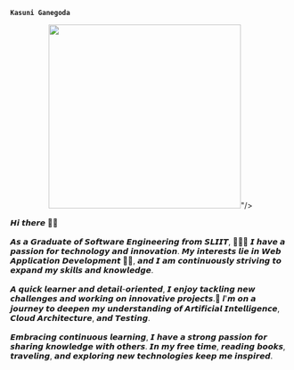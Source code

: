 **`Kasuni Ganegoda`**
<p align="center">
<img src="<iframe src="https://assets.pinterest.com/ext/embed.html?id=788692953485389724" height="330" width="345" frameborder="0" scrolling="no" ></iframe>"/></a>
</p>

𝙃𝙞 𝙩𝙝𝙚𝙧𝙚 👋🏻<br><br>
𝘼𝙨 𝙖 𝙂𝙧𝙖𝙙𝙪𝙖𝙩𝙚 𝙤𝙛 𝙎𝙤𝙛𝙩𝙬𝙖𝙧𝙚 𝙀𝙣𝙜𝙞𝙣𝙚𝙚𝙧𝙞𝙣𝙜 𝙛𝙧𝙤𝙢 𝙎𝙇𝙄𝙄𝙏, 👩🏻‍🎓 𝙄 𝙝𝙖𝙫𝙚 𝙖 𝙥𝙖𝙨𝙨𝙞𝙤𝙣 𝙛𝙤𝙧 𝙩𝙚𝙘𝙝𝙣𝙤𝙡𝙤𝙜𝙮 𝙖𝙣𝙙 𝙞𝙣𝙣𝙤𝙫𝙖𝙩𝙞𝙤𝙣.
𝙈𝙮 𝙞𝙣𝙩𝙚𝙧𝙚𝙨𝙩𝙨 𝙡𝙞𝙚 𝙞𝙣 𝙒𝙚𝙗 𝘼𝙥𝙥𝙡𝙞𝙘𝙖𝙩𝙞𝙤𝙣 𝘿𝙚𝙫𝙚𝙡𝙤𝙥𝙢𝙚𝙣𝙩 👩‍💻, 𝙖𝙣𝙙 𝙄 𝙖𝙢 𝙘𝙤𝙣𝙩𝙞𝙣𝙪𝙤𝙪𝙨𝙡𝙮 𝙨𝙩𝙧𝙞𝙫𝙞𝙣𝙜 𝙩𝙤 𝙚𝙭𝙥𝙖𝙣𝙙 𝙢𝙮 𝙨𝙠𝙞𝙡𝙡𝙨 𝙖𝙣𝙙 𝙠𝙣𝙤𝙬𝙡𝙚𝙙𝙜𝙚.<br><br>
𝘼 𝙦𝙪𝙞𝙘𝙠 𝙡𝙚𝙖𝙧𝙣𝙚𝙧 𝙖𝙣𝙙 𝙙𝙚𝙩𝙖𝙞𝙡-𝙤𝙧𝙞𝙚𝙣𝙩𝙚𝙙, 𝙄 𝙚𝙣𝙟𝙤𝙮 𝙩𝙖𝙘𝙠𝙡𝙞𝙣𝙜 𝙣𝙚𝙬 𝙘𝙝𝙖𝙡𝙡𝙚𝙣𝙜𝙚𝙨 𝙖𝙣𝙙 𝙬𝙤𝙧𝙠𝙞𝙣𝙜 𝙤𝙣 𝙞𝙣𝙣𝙤𝙫𝙖𝙩𝙞𝙫𝙚 𝙥𝙧𝙤𝙟𝙚𝙘𝙩𝙨.📍
𝑰'𝙢 𝙤𝙣 𝙖 𝙟𝙤𝙪𝙧𝙣𝙚𝙮 𝙩𝙤 𝙙𝙚𝙚𝙥𝙚𝙣 𝙢𝙮 𝙪𝙣𝙙𝙚𝙧𝙨𝙩𝙖𝙣𝙙𝙞𝙣𝙜 𝙤𝙛 𝘼𝙧𝙩𝙞𝙛𝙞𝙘𝙞𝙖𝙡 𝙄𝙣𝙩𝙚𝙡𝙡𝙞𝙜𝙚𝙣𝙘𝙚, 𝘾𝙡𝙤𝙪𝙙 𝘼𝙧𝙘𝙝𝙞𝙩𝙚𝙘𝙩𝙪𝙧𝙚, 𝙖𝙣𝙙 𝙏𝙚𝙨𝙩𝙞𝙣𝙜.<br><br>
𝙀𝙢𝙗𝙧𝙖𝙘𝙞𝙣𝙜 𝙘𝙤𝙣𝙩𝙞𝙣𝙪𝙤𝙪𝙨 𝙡𝙚𝙖𝙧𝙣𝙞𝙣𝙜, 𝙄 𝙝𝙖𝙫𝙚 𝙖 𝙨𝙩𝙧𝙤𝙣𝙜 𝙥𝙖𝙨𝙨𝙞𝙤𝙣 𝙛𝙤𝙧 𝙨𝙝𝙖𝙧𝙞𝙣𝙜 𝙠𝙣𝙤𝙬𝙡𝙚𝙙𝙜𝙚 𝙬𝙞𝙩𝙝 𝙤𝙩𝙝𝙚𝙧𝙨.
𝙄𝙣 𝙢𝙮 𝙛𝙧𝙚𝙚 𝙩𝙞𝙢𝙚, 𝙧𝙚𝙖𝙙𝙞𝙣𝙜 𝙗𝙤𝙤𝙠𝙨, 𝙩𝙧𝙖𝙫𝙚𝙡𝙞𝙣𝙜, 𝙖𝙣𝙙 𝙚𝙭𝙥𝙡𝙤𝙧𝙞𝙣𝙜 𝙣𝙚𝙬 𝙩𝙚𝙘𝙝𝙣𝙤𝙡𝙤𝙜𝙞𝙚𝙨 𝙠𝙚𝙚𝙥 𝙢𝙚 𝙞𝙣𝙨𝙥𝙞𝙧𝙚𝙙.<br><br>
